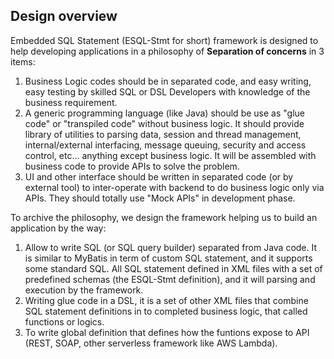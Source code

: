 ## Design overview

Embedded SQL Statement (ESQL-Stmt for short) framework is designed to help developing applications in a philosophy of **Separation of concerns** in 3 items:

1. Business Logic codes should be in separated code, and easy writing, easy testing by skilled SQL or DSL Developers with knowledge of the business requirement.
2. A generic programming language (like Java) should be use as "glue code" or "transpiled code" without business logic. It should provide library of utilities to parsing data, session and thread management, internal/external interfacing, message queuing, security and access control, etc... anything except business logic. It will be assembled with business code to provide APIs to solve the problem.
3. UI and other interface should be written in separated code (or by external tool) to inter-operate with backend to do business logic only via APIs. They should totally use "Mock APIs" in development phase.

To archive the philosophy, we design the framework helping us to build an application by the way:

1. Allow to write SQL (or SQL query builder) separated from Java code. It is similar to MyBatis in term of custom SQL statement, and it supports some standard SQL. All SQL statement defined in XML files with a set of predefined schemas (the ESQL-Stmt definition), and it will parsing and execution by the framework.
2. Writing glue code in a DSL, it is a set of other XML files that combine SQL statement definitions in to completed business logic, that called functions or logics.
3. To write global definition that defines how the funtions expose to API (REST, SOAP, other serverless framework like AWS Lambda).
